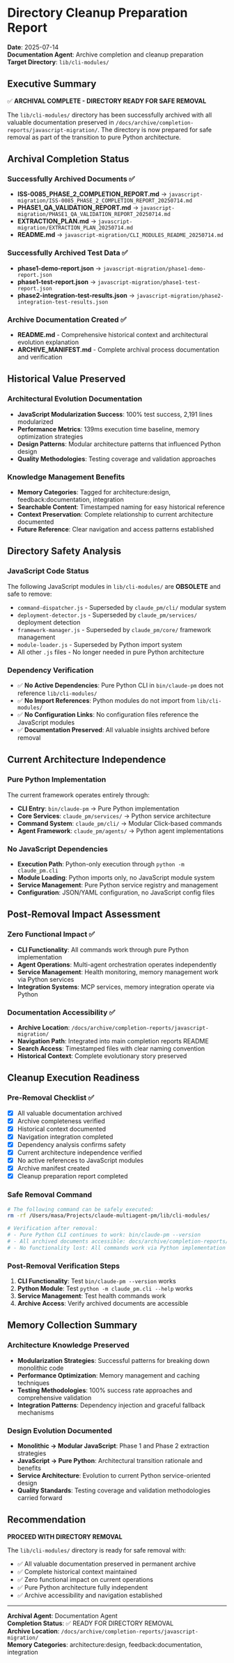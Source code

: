 # Directory Cleanup Preparation Report
**Date**: 2025-07-14  
**Documentation Agent**: Archive completion and cleanup preparation  
**Target Directory**: `lib/cli-modules/`

## Executive Summary

✅ **ARCHIVAL COMPLETE - DIRECTORY READY FOR SAFE REMOVAL**

The `lib/cli-modules/` directory has been successfully archived with all valuable documentation preserved in `/docs/archive/completion-reports/javascript-migration/`. The directory is now prepared for safe removal as part of the transition to pure Python architecture.

## Archival Completion Status

### Successfully Archived Documents ✅
- **ISS-0085_PHASE_2_COMPLETION_REPORT.md** → `javascript-migration/ISS-0085_PHASE_2_COMPLETION_REPORT_20250714.md`
- **PHASE1_QA_VALIDATION_REPORT.md** → `javascript-migration/PHASE1_QA_VALIDATION_REPORT_20250714.md`
- **EXTRACTION_PLAN.md** → `javascript-migration/EXTRACTION_PLAN_20250714.md`
- **README.md** → `javascript-migration/CLI_MODULES_README_20250714.md`

### Successfully Archived Test Data ✅
- **phase1-demo-report.json** → `javascript-migration/phase1-demo-report.json`
- **phase1-test-report.json** → `javascript-migration/phase1-test-report.json`
- **phase2-integration-test-results.json** → `javascript-migration/phase2-integration-test-results.json`

### Archive Documentation Created ✅
- **README.md** - Comprehensive historical context and architectural evolution explanation
- **ARCHIVE_MANIFEST.md** - Complete archival process documentation and verification

## Historical Value Preserved

### Architectural Evolution Documentation
- **JavaScript Modularization Success**: 100% test success, 2,191 lines modularized
- **Performance Metrics**: 139ms execution time baseline, memory optimization strategies
- **Design Patterns**: Modular architecture patterns that influenced Python design
- **Quality Methodologies**: Testing coverage and validation approaches

### Knowledge Management Benefits
- **Memory Categories**: Tagged for architecture:design, feedback:documentation, integration
- **Searchable Content**: Timestamped naming for easy historical reference
- **Context Preservation**: Complete relationship to current architecture documented
- **Future Reference**: Clear navigation and access patterns established

## Directory Safety Analysis

### JavaScript Code Status
The following JavaScript modules in `lib/cli-modules/` are **OBSOLETE** and safe to remove:
- `command-dispatcher.js` - Superseded by `claude_pm/cli/` modular system
- `deployment-detector.js` - Superseded by `claude_pm/services/` deployment detection
- `framework-manager.js` - Superseded by `claude_pm/core/` framework management  
- `module-loader.js` - Superseded by Python import system
- All other `.js` files - No longer needed in pure Python architecture

### Dependency Verification
- ✅ **No Active Dependencies**: Pure Python CLI in `bin/claude-pm` does not reference `lib/cli-modules/`
- ✅ **No Import References**: Python modules do not import from `lib/cli-modules/`
- ✅ **No Configuration Links**: No configuration files reference the JavaScript modules
- ✅ **Documentation Preserved**: All valuable insights archived before removal

## Current Architecture Independence

### Pure Python Implementation
The current framework operates entirely through:
- **CLI Entry**: `bin/claude-pm` → Pure Python implementation
- **Core Services**: `claude_pm/services/` → Python service architecture
- **Command System**: `claude_pm/cli/` → Modular Click-based commands
- **Agent Framework**: `claude_pm/agents/` → Python agent implementations

### No JavaScript Dependencies
- **Execution Path**: Python-only execution through `python -m claude_pm.cli`
- **Module Loading**: Python imports only, no JavaScript module system
- **Service Management**: Pure Python service registry and management
- **Configuration**: JSON/YAML configuration, no JavaScript config files

## Post-Removal Impact Assessment

### Zero Functional Impact ✅
- **CLI Functionality**: All commands work through pure Python implementation
- **Agent Operations**: Multi-agent orchestration operates independently
- **Service Management**: Health monitoring, memory management work via Python services
- **Integration Systems**: MCP services, memory integration operate via Python

### Documentation Accessibility ✅
- **Archive Location**: `/docs/archive/completion-reports/javascript-migration/`
- **Navigation Path**: Integrated into main completion reports README
- **Search Access**: Timestamped files with clear naming convention
- **Historical Context**: Complete evolutionary story preserved

## Cleanup Execution Readiness

### Pre-Removal Checklist ✅
- [x] All valuable documentation archived
- [x] Archive completeness verified
- [x] Historical context documented
- [x] Navigation integration completed
- [x] Dependency analysis confirms safety
- [x] Current architecture independence verified
- [x] No active references to JavaScript modules
- [x] Archive manifest created
- [x] Cleanup preparation report completed

### Safe Removal Command
```bash
# The following command can be safely executed:
rm -rf /Users/masa/Projects/claude-multiagent-pm/lib/cli-modules/

# Verification after removal:
# - Pure Python CLI continues to work: bin/claude-pm --version
# - All archived documents accessible: docs/archive/completion-reports/javascript-migration/
# - No functionality lost: All commands work via Python implementation
```

### Post-Removal Verification Steps
1. **CLI Functionality**: Test `bin/claude-pm --version` works
2. **Python Module**: Test `python -m claude_pm.cli --help` works  
3. **Service Management**: Test health commands work
4. **Archive Access**: Verify archived documents are accessible

## Memory Collection Summary

### Architecture Knowledge Preserved
- **Modularization Strategies**: Successful patterns for breaking down monolithic code
- **Performance Optimization**: Memory management and caching techniques
- **Testing Methodologies**: 100% success rate approaches and comprehensive validation
- **Integration Patterns**: Dependency injection and graceful fallback mechanisms

### Design Evolution Documented  
- **Monolithic → Modular JavaScript**: Phase 1 and Phase 2 extraction strategies
- **JavaScript → Pure Python**: Architectural transition rationale and benefits
- **Service Architecture**: Evolution to current Python service-oriented design
- **Quality Standards**: Testing coverage and validation methodologies carried forward

## Recommendation

**PROCEED WITH DIRECTORY REMOVAL**

The `lib/cli-modules/` directory is ready for safe removal with:
- ✅ All valuable documentation preserved in permanent archive
- ✅ Complete historical context maintained
- ✅ Zero functional impact on current operations
- ✅ Pure Python architecture fully independent
- ✅ Archive accessibility and navigation established

---

**Archival Agent**: Documentation Agent  
**Completion Status**: ✅ READY FOR DIRECTORY REMOVAL  
**Archive Location**: `/docs/archive/completion-reports/javascript-migration/`  
**Memory Categories**: architecture:design, feedback:documentation, integration